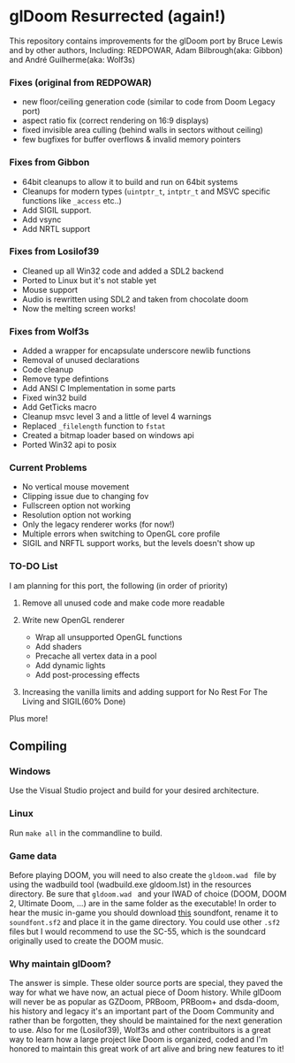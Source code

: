 # glDoom Resurrected (again!)
This repository contains improvements for the glDoom port by Bruce Lewis and by other authors, Including: REDPOWAR, Adam Bilbrough(aka: Gibbon) and André Guilherme(aka: Wolf3s)

### Fixes (original from REDPOWAR)
* new floor/ceiling generation code (similar to code from Doom Legacy port)
* aspect ratio fix (correct rendering on 16:9 displays)
* fixed invisible area culling (behind walls in sectors without ceiling)
* few bugfixes for buffer overflows & invalid memory pointers

### Fixes from Gibbon
* 64bit cleanups to allow it to build and run on 64bit systems
* Cleanups for modern types (``` uintptr_t ```, ``` intptr_t ``` and MSVC specific functions like ``` _access ``` etc..)
* Add SIGIL support.
* Add vsync
* Add NRTL support

### Fixes from Losilof39
* Cleaned up all Win32 code and added a SDL2 backend
* Ported to Linux but it's not stable yet
* Mouse support
* Audio is rewritten using SDL2 and taken from chocolate doom
* Now the melting screen works!

### Fixes from Wolf3s
* Added a wrapper for encapsulate underscore newlib functions
* Removal of unused declarations
* Code cleanup
* Remove type defintions 
* Add ANSI C Implementation in some parts
* Fixed win32 build
* Add GetTicks macro
* Cleanup msvc level 3 and a little of level 4 warnings
* Replaced `_filelength` function to `fstat`  
* Created a bitmap loader based on windows api
* Ported Win32 api to posix

### Current Problems
* No vertical mouse movement
* Clipping issue due to changing fov
* Fullscreen option not working
* Resolution option not working
* Only the legacy renderer works (for now!)
* Multiple errors when switching to OpenGL core profile
* SIGIL and NRFTL support works, but the levels doesn't show up

### TO-DO List
I am planning for this port, the following (in order of priority)

1. Remove all unused code and make code more readable
   
2. Write new OpenGL renderer
   - Wrap all unsupported OpenGL functions
   - Add shaders
   - Precache all vertex data in a pool
   - Add dynamic lights
   - Add post-processing effects
     
3. Increasing the vanilla limits and adding support for No Rest For The Living and SIGIL(60% Done)

Plus more!

## Compiling

### Windows
Use the Visual Studio project and build for your desired architecture.

### Linux
Run ``` make all ``` in the commandline to build.

### Game data
Before playing DOOM, you will need to also create the ```gldoom.wad ``` file by using the wadbuild tool (wadbuild.exe gldoom.lst) in the resources directory.
Be sure that ```gldoom.wad ``` and your IWAD of choice (DOOM, DOOM 2, Ultimate Doom, ...) are in the same folder as the executable!
In order to hear the music in-game you should download [this](https://archive.org/download/free-soundfonts-sf2-2019-04/SC-55.sf2) soundfont, rename it to ``` soundfont.sf2``` and place it in the game directory. You could use other `.sf2` files but I would recommend to use the SC-55, which is the soundcard originally used to create the DOOM music.

### Why maintain glDoom?
The answer is simple. These older source ports are special, they paved the way for what we have now, an actual piece of Doom history. While glDoom will never be as popular as GZDoom, PRBoom, PRBoom+ and dsda-doom, his history and legacy it's an important part of the Doom Community and rather than be forgotten, they should be maintained for the next generation to use. Also for me (Losilof39), Wolf3s and other contribuitors is a great way to learn how a large project like Doom is organized, coded and I'm honored to maintain this great work of art alive and bring new features to it!

